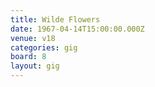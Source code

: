 ```yaml
---
title: Wilde Flowers
date: 1967-04-14T15:00:00.000Z
venue: v18
categories: gig
board: 8
layout: gig
---
```

